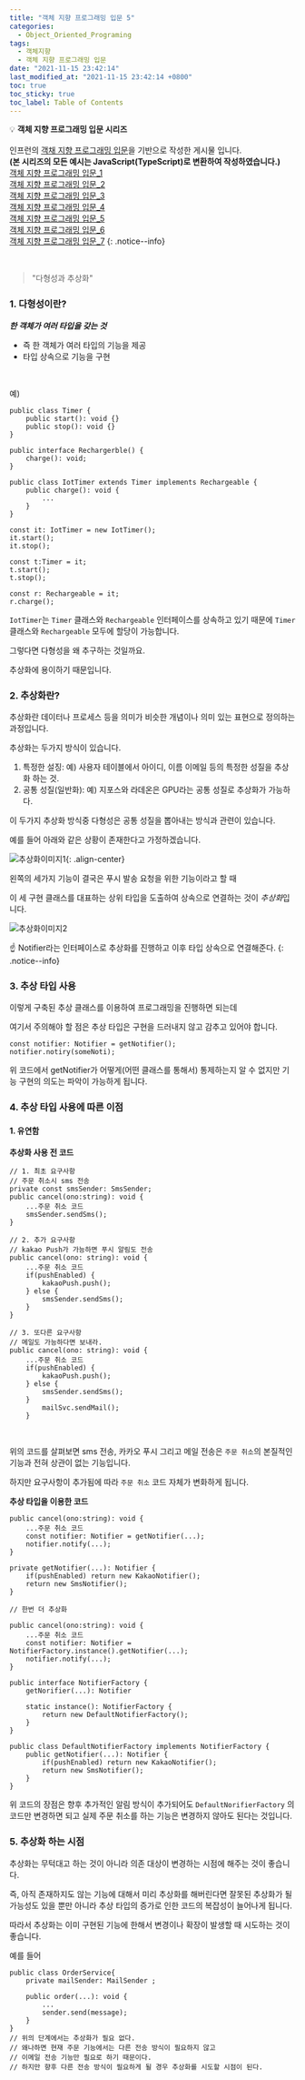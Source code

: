 ```yaml
---
title: "객체 지향 프로그래밍 입문 5"
categories:
  - Object_Oriented_Programing
tags:
  - 객체지향
  - 객체 지향 프로그래밍 입문
date: "2021-11-15 23:42:14"
last_modified_at: "2021-11-15 23:42:14 +0800"
toc: true
toc_sticky: true
toc_label: Table of Contents
---
```


💡 **객체 지향 프로그래밍 입문 시리즈**
<br><br> 인프런의 [객채 지향 프로그래밍 입문](https://www.inflearn.com/course/%EA%B0%9D%EC%B2%B4-%EC%A7%80%ED%96%A5-%ED%94%84%EB%A1%9C%EA%B7%B8%EB%9E%98%EB%B0%8D-%EC%9E%85%EB%AC%B8)을 기반으로 작성한 게시물 입니다.
<br> **(본 시리즈의 모든 예시는 JavaScript(TypeScript)로 변환하여 작성하였습니다.)**
<br> [객체 지향 프로그래밍 입문_1](https://kljopu.github.io/object_oriented_programing/oop_start_1/)
<br> [객체 지향 프로그래밍 입문_2](https://kljopu.github.io/object_oriented_programing/oop_start_2/)
<br> [객체 지향 프로그래밍 입문\_3](https://kljopu.github.io/object_oriented_programing/oop_start_3/)
<br> [객체 지향 프로그래밍 입문\_4](https://kljopu.github.io/object_oriented_programing/oop_start_4/)
<br> [객체 지향 프로그래밍 입문\_5](https://kljopu.github.io/object_oriented_programing/oop_start_5/)
<br> [객체 지향 프로그래밍 입문\_6](https://kljopu.github.io/object_oriented_programing/oop_start_6/)
<br> [객체 지향 프로그래밍 입문\_7](https://www.notion.so/_7-35065f3f7f65490cada89ccfe6825d28)
{: .notice--info}

<br>

> "다형성과 추상화"

### 1. 다형성이란?

***한 객체가 여러 타입을 갖는 것***
<br>

- 즉 한 객체가 여러 타입의 기능을 제공
- 타입 상속으로 기능을 구현
<br>

예)

```tsx
public class Timer {
    public start(): void {}
    public stop(): void {}
}

public interface Rechargerble() {
    charge(): void;
}

public class IotTimer extends Timer implements Rechargeable {
    public charge(): void {
        ...	
    }
}

const it: IotTimer = new IotTimer();
it.start();
it.stop();

const t:Timer = it;
t.start();
t.stop();

const r: Rechargeable = it;
r.charge();
```

`IotTimer`는 `Timer` 클래스와 `Rechargeable` 인터페이스를 상속하고 있기 때문에 `Timer` 클래스와 `Rechargeable` 모두에 할당이 가능합니다.

그렇다면 다형성을 왜 추구하는 것일까요.

추상화에 용이하기 때문입니다.
<br>

### 2. 추상화란?

추상화란 데이터나 프로세스 등을 의미가 비슷한 개념이나 의미 있는 표현으로 정의하는 과정입니다.

추상화는 두가지 방식이 있습니다.

1. 특정한 설징: 예) 사용자 테이블에서 아이디, 이름 이메일 등의 특정한 성질을 추상화 하는 것.
2. 공통 성질(일반화): 예) 지포스와 라데온은 GPU라는 공통 성질로 추상화가 가능하다.

이 두가지 추상화 방식중 다형성은 공통 성질을 뽑아내는 방식과 관련이 있습니다.

예를 들어 아래와 같은 상황이 존재한다고 가정하겠습니다.

![추상화이미지1](/assets/images/posts/oop5_abstract1.png){: .align-center}
<br>

왼쪽의 세가지 기능이 결국은 푸시 발송 요청을 위한 기능이라고 할 때

이 세 구현 클래스를 대표하는 상위 타입을 도출하여 상속으로 연결하는 것이 *추상화*입니다.

![추상화이미지2](/assets/images/posts/oop5_abstract2.png)

:point_up: Notifier라는 인터페이스로 추상화를 진행하고 이후 타입 상속으로 연결해준다.
{: .notice--info}
<br>

### 3. 추상 타입 사용

이렇게 구축된 추상 클래스를 이용하여 프로그래밍을 진행하면 되는데

여기서 주의해야 할 점은 추상 타입은 구현을 드러내지 않고 감추고 있어야 합니다.

```tsx
const notifier: Notifier = getNotifier();
notifier.notiry(someNoti);
```

위 코드에서 getNotifier가 어떻게(어떤 클래스를 통해서) 통제하는지 알 수 없지만 기능 구현의 의도는 파악이 가능하게 됩니다.

### 4. 추상 타입 사용에 따른 이점

#### 1. 유연함
    
**추상화 사용 전 코드**

```tsx
// 1. 최초 요구사항
// 주문 취소시 sms 전송
private const smsSender: SmsSender;
public cancel(ono:string): void {
    ...주문 취소 코드
    smsSender.sendSms();
}
    
// 2. 추가 요구사항
// kakao Push가 가능하면 푸시 알림도 전송
public cancel(ono: string): void {
    ...주문 취소 코드
    if(pushEnabled) {
        kakaoPush.push();
    } else {
        smsSender.sendSms();
    }
}
    
// 3. 또다른 요구사항
// 메일도 가능하다면 보내라.
public cancel(ono: string): void {
    ...주문 취소 코드
    if(pushEnabled) {
        kakaoPush.push();
    } else {
        smsSender.sendSms();
    }
        mailSvc.sendMail();
    }
```
<br>
    
위의 코드를 살펴보면 sms 전송, 카카오 푸시 그리고 메일 전송은 `주문 취소`의 본질적인 기능과 전혀 상관이 없는 기능입니다. 

하지만 요구사항이 추가됨에 따라 `주문 취소` 코드 자체가 변화하게 됩니다.
    
**추상 타입을 이용한 코드**
    
```tsx
public cancel(ono:string): void {
    ...주문 취소 코드
    const notifier: Notifier = getNotifier(...);
    notifier.notify(...);
}
    
private getNotifier(...): Notifier {
    if(pushEnabled) return new KakaoNotifier();
    return new SmsNotifier();
}
    
// 한번 더 추상화
    
public cancel(ono:string): void {
    ...주문 취소 코드
    const notifier: Notifier = NotifierFactory.instance().getNotifier(...);
    notifier.notify(...);
}
    
public interface NotifierFactory {
    getNorifier(...): Notifier
    	
    static instance(): NotifierFactory {
        return new DefaultNotifierFactory();
    }
}
    
public class DefaultNotifierFactory implements NotifierFactory {
    public getNotifier(...): Notifier {
        if(pushEnabled) return new KakaoNotifier();
        return new SmsNotifier();
    }
}
```
    
위 코드의 장점은 향후 추가적인 알림 방식이 추가되어도 `DefaultNorifierFactory` 의 코드만 변경하면 되고 실제 주문 취소를 하는 기능은 변경하지 않아도 된다는 것입니다.
    

### 5. 추상화 하는 시점

추상화는 무턱대고 하는 것이 아니라 의존 대상이 변경하는 시점에 해주는 것이 좋습니다.

즉, 아직 존재하지도 않는 기능에 대해서 미리 추상화를 해버린다면 잘못된 추상화가 될 가능성도 있을 뿐만 아니라 추상 타입의 증가로 인한 코드의 복잡성이 늘어나게 됩니다.

따라서 추상화는 이미 구현된 기능에 한해서 변경이나 확장이 발생할 때 시도하는 것이 좋습니다.
<br>

예를 들어

```tsx
public class OrderService{
    private mailSender: MailSender ;

    public order(...): void {
        ...
        sender.send(message);		
    }
}
// 위의 단계에서는 추상화가 필요 없다.
// 왜나하면 현재 주문 기능에서는 다른 전송 방식이 필요하지 않고
// 이메일 전송 기능만 필요로 하기 때문이다.
// 하지만 향후 다른 전송 방식이 필요하게 될 경우 추상화를 시도할 시점이 된다.
```